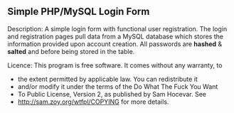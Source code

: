 ## Simple PHP/MySQL Login Form

Description: A simple login form with functional user registration. The login and registration pages pull data from a MySQL database which stores the information provided upon account creation.
All passwords are __hashed__ & __salted__ and before being stored in the table.

Licence: This program is free software. It comes without any warranty, to
 * the extent permitted by applicable law. You can redistribute it
 * and/or modify it under the terms of the Do What The Fuck You Want
 * To Public License, Version 2, as published by Sam Hocevar. See
 * http://sam.zoy.org/wtfpl/COPYING for more details.

